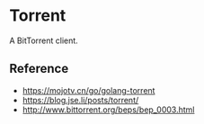 # Torrent

A BitTorrent client.

## Reference

- <https://mojotv.cn/go/golang-torrent>
- <https://blog.jse.li/posts/torrent/>
- <http://www.bittorrent.org/beps/bep_0003.html>

